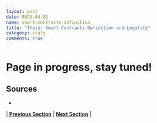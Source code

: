 ```yaml
---
layout: post
date: 0029-04-01
name: smart-contracts-definition
title: "Italy: Smart Contracts Definition and Legality"
category: italy
comments: true
---
```

# Page in progress, stay tuned!

Sources
-- 
- 


| **[Previous Section]( https://neo-project.github.io/global-blockchain-compliance-hub//italy/italy-final-liability.html)** | **[Next Section]( https://neo-project.github.io/global-blockchain-compliance-hub//italy/italy-dispute-resolution.html)** |
